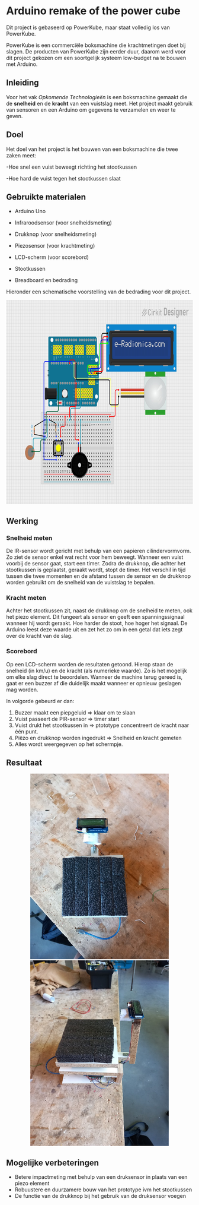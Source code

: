 # Arduino remake of the power cube 
 
Dit project is gebaseerd op PowerKube, maar staat volledig los van PowerKube.

PowerKube is een commerciële boksmachine die krachtmetingen doet bij slagen. De producten van PowerKube zijn eerder duur, daarom werd voor dit project gekozen om een soortgelijk systeem low-budget na te bouwen met Arduino.

## Inleiding

Voor het vak *Opkomende Technologieën* is een boksmachine gemaakt die de **snelheid** en de **kracht** van een vuistslag meet. Het project maakt gebruik van sensoren en een Arduino om gegevens te verzamelen en weer te geven.

## Doel

Het doel van het project is het bouwen van een boksmachine die twee zaken meet:

-Hoe snel een vuist beweegt richting het stootkussen

-Hoe hard de vuist tegen het stootkussen slaat

## Gebruikte materialen

- Arduino Uno

- Infraroodsensor (voor snelheidsmeting)

- Drukknop (voor snelheidsmeting)

- Piezosensor (voor krachtmeting)

- LCD-scherm (voor scorebord)

- Stootkussen

- Breadboard en bedrading


Hieronder een schematische voorstelling van de bedrading voor dit project.

<p align="center">
  <img src="Images/bedradingsschema.jpeg" height="550px">
</p>

## Werking

### Snelheid meten
De IR-sensor wordt gericht met behulp van een papieren cilindervormvorm. Zo ziet de sensor enkel wat recht voor hem beweegt. Wanneer een vuist voorbij de sensor gaat, start een timer. Zodra de drukknop, die achter het stootkussen is geplaatst, geraakt wordt, stopt de timer. Het verschil in tijd tussen die twee momenten en de afstand tussen de sensor en de drukknop worden gebruikt om de snelheid van de vuistslag te bepalen.

### Kracht meten
Achter het stootkussen zit, naast de drukknop om de snelheid te meten, ook het piezo element. Dit fungeert als sensor en geeft een spanningssignaal wanneer hij wordt geraakt. Hoe harder de stoot, hoe hoger het signaal. De Arduino leest deze waarde uit en zet het zo om in een getal dat iets zegt over de kracht van de slag.

### Scorebord
Op een LCD-scherm worden de resultaten getoond. Hierop staan de snelheid (in km/u) en de kracht (als numerieke waarde). Zo is het mogelijk om elke slag direct te beoordelen. Wanneer de machine terug gereed is, gaat er een buzzer af die duidelijk maakt wanneer er opnieuw geslagen mag worden.

In volgorde gebeurd er dan:
1) Buzzer maakt een piepgeluid => klaar om te slaan
2) Vuist passeert de PIR-sensor => timer start
3) Vuist drukt het stootkussen in => ptototype concentreert de kracht naar één punt.
4) Piëzo en drukknop worden ingedrukt => Snelheid en kracht gemeten
5) Alles wordt weergegeven op het schermpje.

## Resultaat

<p align="center">
  <img src="Images/VA_volledig.jpg" height="500px">
  <img src="Images/Vol_opstellilng_gemonteerd.jpg" height="500px">
</p>

## Mogelijke verbeteringen
- Betere impactmeting met behulp van een druksensor in plaats van een piezo element
- Robuustere en duurzamere bouw van het prototype ivm het stootkussen
- De functie van de drukknop bij het gebruik van de druksensor voegen

